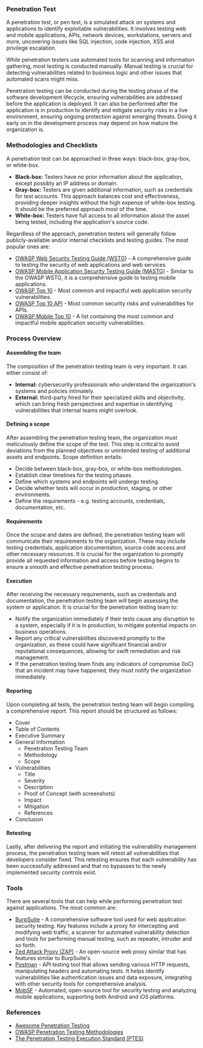 ### Penetration Test

A penetration test, or pen test, is a simulated attack on systems and applications to identify exploitable vulnerabilities. It involves testing web and mobile applications, APIs, network devices, workstations, servers and more, uncovering issues like SQL injection, code injection, XSS and privilege escalation.

While penetration testers use automated tools for scanning and information gathering, most testing is conducted manually. Manual testing is crucial for detecting vulnerabilities related to business logic and other issues that automated scans might miss.

Penetration testing can be conducted during the testing phase of the software development lifecycle, ensuring vulnerabilities are addressed before the application is deployed. It can also be performed after the application is in production to identify and mitigate security risks in a live environment, ensuring ongoing protection against emerging threats. Doing it early on in the development process may depend on how mature the organization is.

### Methodologies and Checklists

A penetration test can be approached in three ways: black-box, gray-box, or white-box.

- **Black-box:** Testers have no prior information about the application, except possibly an IP address or domain.
- **Gray-box:** Testers are given additional information, such as credentials for test accounts. This approach balances cost and effectiveness, providing deeper insights without the high expense of white-box testing. It should be the preferred approach most of the time.
- **White-box:** Testers have full access to all information about the asset being tested, including the application's source code.

Regardless of the approach, penetration testers will generally follow publicly-available and/or internal checklists and testing guides. The most popular ones are:

- [OWASP Web Security Testing Guide (WSTG)](https://owasp.org/www-project-web-security-testing-guide/) - A comprehensive guide to testing the security of web applications and web services.
- [OWASP Mobile Application Security Testing Guide (MASTG)](https://mas.owasp.org/MASTG/) - Similar to the OWASP WSTG, it is a comprehensive guide to testing mobile applications.
- [OWASP Top 10](https://owasp.org/www-project-top-ten/) - Most common and impactful web application security vulnerabilities.
- [OWASP Top 10 API](https://owasp.org/API-Security/editions/2023/en/0x11-t10/) - Most common security risks and vulnerabilities for APIs.
- [OWASP Mobile Top 10](https://owasp.org/www-project-mobile-top-10/) - A list containing the most common and impactful mobile application security vulnerabilities.

### Process Overview

#### Assembling the team

The composition of the penetration testing team is very important. It can either consist of:
- **Internal:** cybersecurity professionals who understand the organization's systems and policies intimately.
- **External:** third-party hired for their specialized skills and objectivity, which can bring fresh perspectives and expertise in identifying vulnerabilities that internal teams might overlook.

#### Defining a scope

After assembling the penetration testing team, the organization must meticulously define the scope of the test. This step is critical to avoid deviations from the planned objectives or unintended testing of additional assets and endpoints. Scope definition entails:
- Decide between black-box, gray-box, or white-box methodologies.
- Establish clear timelines for the testing phases.
- Define which systems and endpoints will undergo testing.
- Decide whether tests will occur in production, staging, or other environments.
- Define the requirements - e.g. testing accounts, credentials, documentation, etc.

#### Requirements

Once the scope and dates are defined, the penetration testing team will communicate their requirements to the organization. These may include testing credentials, application documentation, source code access and other necessary resources. It is crucial for the organization to promptly provide all requested information and access before testing begins to ensure a smooth and effective penetration testing process.

#### Execution

After receiving the necessary requirements, such as credentials and documentation, the penetration testing team will begin assessing the system or application. It is crucial for the penetration testing team to:

- Notify the organization immediately if their tests cause any disruption to a system, especially if it is in production, to mitigate potential impacts on business operations.
- Report any critical vulnerabilities discovered promptly to the organization, as these could have significant financial and/or reputational consequences, allowing for swift remediation and risk management.
- If the penetration testing team finds any indicators of compromise (IoC) that an incident may have happened, they must notify the organization immediately.

#### Reporting

Upon completing all tests, the penetration testing team will begin compiling a comprehensive report. This report should be structured as follows:

- Cover
- Table of Contents
- Executive Summary
- General Information
  - Penetration Testing Team
  - Methodology
  - Scope
- Vulnerabilities
  - Title
  - Severity
  - Description
  - Proof of Concept (with screenshots)
  - Impact
  - Mitigation
  - References
- Conclusion

#### Retesting

Lastly, after delivering the report and initiating the vulnerability management process, the penetration testing team will retest all vulnerabilities that developers consider fixed. This retesting ensures that each vulnerability has been successfully addressed and that no bypasses to the newly implemented security controls exist.

### Tools

There are several tools that can help while performing penetration test against applications. The most common are:
- [BurpSuite](https://portswigger.net/burp) - A comprehensive software tool used for web application security testing. Key features include a proxy for intercepting and modifying web traffic, a scanner for automated vulnerability detection and tools for performing manual testing, such as repeater, intruder and so forth.
- [Zed Attack Proxy (ZAP)](https://www.zaproxy.org) - An open-source web proxy similar that has features similar to BurpSuite's.
- [Postman](https://www.postman.com/) - API testing tool that allows sending various HTTP requests, manipulating headers and automating tests. It helps identify vulnerabilities like authentication issues and data exposure, integrating with other security tools for comprehensive analysis.
- [MobSF](https://github.com/MobSF/Mobile-Security-Framework-MobSF) - Automated, open-source tool for security testing and analyzing mobile applications, supporting both Android and iOS platforms.

### References

- [Awesome Penetration Testing](https://github.com/enaqx/awesome-pentest)
- [OWASP Penetration Testing Methodologies](https://owasp.org/www-project-web-security-testing-guide/latest/3-The_OWASP_Testing_Framework/1-Penetration_Testing_Methodologies)
- [The Penetration Testing Execution Standard (PTES)](http://www.pentest-standard.org/index.php/Main_Page)
